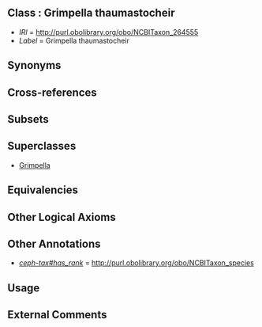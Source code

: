 
## Class : Grimpella thaumastocheir

 * *IRI* = http://purl.obolibrary.org/obo/NCBITaxon_264555
 * *Label* = Grimpella thaumastocheir

## Synonyms


## Cross-references


## Subsets


## Superclasses

 * [Grimpella](../../NCBITaxon/54/NCBITaxon_264554.md)

## Equivalencies


## Other Logical Axioms


## Other Annotations

 * *[ceph-tax#has_rank](../../ceph-tax#has/nk/ceph-tax#has_rank.md)* = http://purl.obolibrary.org/obo/NCBITaxon_species

## Usage


## External Comments

